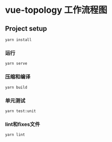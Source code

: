 # vue-topology 工作流程图

## Project setup

```
yarn install
```

### 运行

```
yarn serve
```

### 压缩和编译

```
yarn build
```

### 单元测试

```
yarn test:unit
```

### lint和fixes文件

```
yarn lint
```

